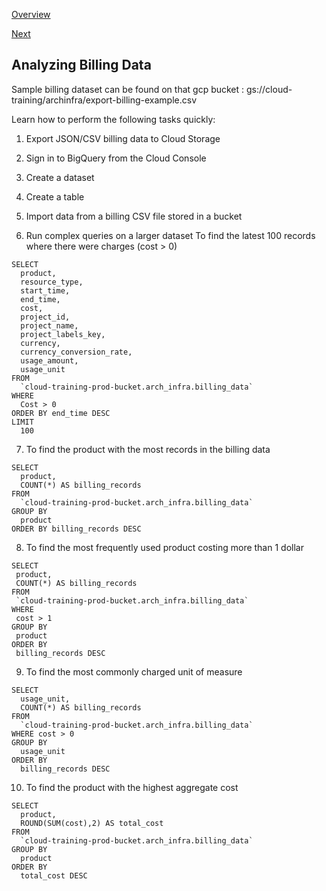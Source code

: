 [Overview](https://github.com/paulowe/gcp/blob/main/readme.md)

[Next](https://github.com/paulowe/gcp/blob/main/resource-monitoring.md)

## Analyzing Billing Data

Sample billing dataset can be found on that gcp bucket :  gs://cloud-training/archinfra/export-billing-example.csv 

Learn how to perform the following tasks quickly:

1. Export JSON/CSV billing data to Cloud Storage

2. Sign in to BigQuery from the Cloud Console

3. Create a dataset

4. Create a table

5. Import data from a billing CSV file stored in a bucket

6. Run complex queries on a larger dataset To find the latest 100 records where there were charges (cost > 0)

```
SELECT
  product,
  resource_type,
  start_time,
  end_time,
  cost,
  project_id,
  project_name,
  project_labels_key,
  currency,
  currency_conversion_rate,
  usage_amount,
  usage_unit
FROM
  `cloud-training-prod-bucket.arch_infra.billing_data`
WHERE
  Cost > 0
ORDER BY end_time DESC
LIMIT
  100
  ```

7. To find the product with the most records in the billing data  
```  
SELECT
  product,
  COUNT(*) AS billing_records
FROM
  `cloud-training-prod-bucket.arch_infra.billing_data`
GROUP BY
  product
ORDER BY billing_records DESC
```

8. To find the most frequently used product costing more than 1 dollar 
 ```
 SELECT
  product,
  COUNT(*) AS billing_records
FROM
  `cloud-training-prod-bucket.arch_infra.billing_data`
WHERE
  cost > 1
GROUP BY
  product
ORDER BY
  billing_records DESC
  ```
9. To find the most commonly charged unit of measure

```
SELECT
  usage_unit,
  COUNT(*) AS billing_records
FROM
  `cloud-training-prod-bucket.arch_infra.billing_data`
WHERE cost > 0
GROUP BY
  usage_unit
ORDER BY
  billing_records DESC
```
10. To find the product with the highest aggregate cost
```
SELECT
  product,
  ROUND(SUM(cost),2) AS total_cost
FROM
  `cloud-training-prod-bucket.arch_infra.billing_data`
GROUP BY
  product
ORDER BY
  total_cost DESC
  ```
